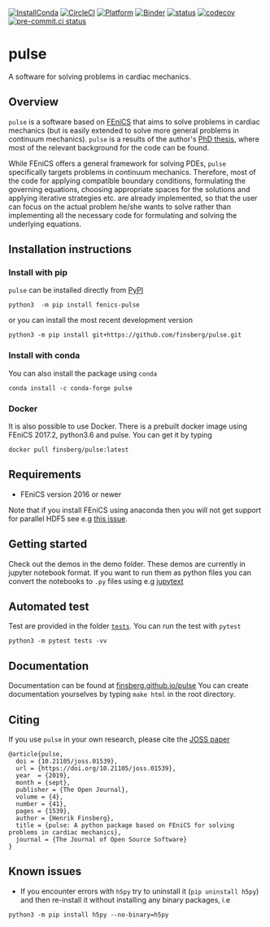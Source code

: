 [![InstallConda](https://anaconda.org/finsberg/pulse/badges/installer/conda.svg)](https://anaconda.org/finsberg/pulse)
[![CircleCI](https://circleci.com/gh/finsberg/pulse.svg?style=shield)](https://circleci.com/gh/finsberg/pulse)
[![Platform](https://anaconda.org/finsberg/pulse/badges/platforms.svg)](https://anaconda.org/finsberg/pulse)
[![Binder](https://binder.pangeo.io/badge_logo.svg)](https://binder.pangeo.io/v2/gh/finsberg/pulse/master?filepath=index.ipynb)
[![status](http://joss.theoj.org/papers/9abee735e6abadabe9252d5fcc84fd40/status.svg)](http://joss.theoj.org/papers/9abee735e6abadabe9252d5fcc84fd40)
[![codecov](https://codecov.io/gh/finsberg/pulse/branch/master/graph/badge.svg?token=cZEkiXSOKm)](https://codecov.io/gh/finsberg/pulse)
[![pre-commit.ci status](https://results.pre-commit.ci/badge/github/finsberg/pulse/master.svg)](https://results.pre-commit.ci/latest/github/finsberg/pulse/master)

# pulse

A software for solving problems in cardiac mechanics.

## Overview
`pulse` is a software based on [FEniCS](https://fenicsproject.org) that aims to solve problems in cardiac mechanics (but is easily extended to solve more general problems in continuum mechanics). `pulse` is a results of the author's [PhD thesis](https://www.duo.uio.no/handle/10852/62015), where most of the relevant background for the code can be found.

While FEniCS offers a general framework for solving PDEs, `pulse` specifically targets problems in continuum mechanics. Therefore, most of the code for applying compatible boundary conditions, formulating the governing equations, choosing appropriate spaces for the solutions and applying iterative strategies etc. are already implemented, so that the user can focus on the actual problem he/she wants to solve rather than implementing all the necessary code for formulating and solving the underlying equations.

## Installation instructions

### Install with pip
`pulse` can be installed directly from [PyPI](https://pypi.org/project/fenics-pulse/)
```
python3  -m pip install fenics-pulse
```
or you can install the most recent development version
```
python3 -m pip install git+https://github.com/finsberg/pulse.git
```

### Install with conda
You can also install the package using `conda`
```
conda install -c conda-forge pulse
```

### Docker
It is also possible to use Docker. There is a prebuilt docker image
using FEniCS 2017.2, python3.6 and pulse. You can get it by typing
```
docker pull finsberg/pulse:latest
```

## Requirements
* FEniCS version 2016 or newer

Note that if you install FEniCS using anaconda then you will not get support for parallel HDF5
see e.g [this issue](https://github.com/conda-forge/hdf5-feedstock/issues/51).

## Getting started
Check out the demos in the demo folder. These demos are currently in jupyter notebook format.
If you want to run them as python files you can convert the notebooks to `.py` files using e.g [jupytext](https://jupytext.readthedocs.io/en/latest/)

## Automated test
Test are provided in the folder [`tests`](tests). You can run the test
with `pytest`
```
python3 -m pytest tests -vv
```


## Documentation
Documentation can be found at [finsberg.github.io/pulse](https://finsberg.github.io/pulse)
You can create documentation yourselves by typing `make html` in the
root directory.

## Citing

If you use `pulse` in your own research, please cite the [JOSS paper](https://joss.theoj.org/papers/10.21105/joss.01539)

```
@article{pulse,
  doi = {10.21105/joss.01539},
  url = {https://doi.org/10.21105/joss.01539},
  year  = {2019},
  month = {sept},
  publisher = {The Open Journal},
  volume = {4},
  number = {41},
  pages = {1539},
  author = {Henrik Finsberg},
  title = {pulse: A python package based on FEniCS for solving problems in cardiac mechanics},
  journal = {The Journal of Open Source Software}
}
```

## Known issues
* If you encounter errors with `h5py` try to uninstall it (`pip uninstall h5py`) and then re-install it without installing any binary packages, i.e
```
python3 -m pip install h5py --no-binary=h5py
```
